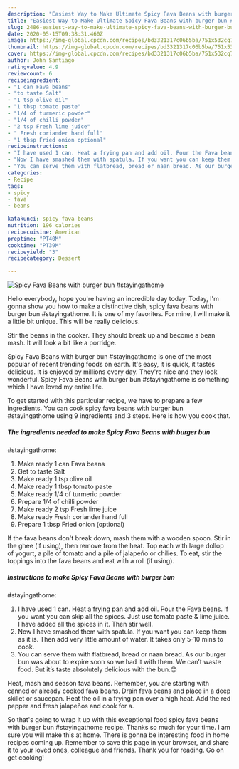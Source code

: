 ```yaml
---
description: "Easiest Way to Make Ultimate Spicy Fava Beans with burger bun #stayingathome"
title: "Easiest Way to Make Ultimate Spicy Fava Beans with burger bun #stayingathome"
slug: 2486-easiest-way-to-make-ultimate-spicy-fava-beans-with-burger-bun-stayingathome
date: 2020-05-15T09:38:31.460Z
image: https://img-global.cpcdn.com/recipes/bd3321317c06b5ba/751x532cq70/spicy-fava-beans-with-burger-bun-stayingathome-recipe-main-photo.jpg
thumbnail: https://img-global.cpcdn.com/recipes/bd3321317c06b5ba/751x532cq70/spicy-fava-beans-with-burger-bun-stayingathome-recipe-main-photo.jpg
cover: https://img-global.cpcdn.com/recipes/bd3321317c06b5ba/751x532cq70/spicy-fava-beans-with-burger-bun-stayingathome-recipe-main-photo.jpg
author: John Santiago
ratingvalue: 4.9
reviewcount: 6
recipeingredient:
- "1 can Fava beans"
- "to taste Salt"
- "1 tsp olive oil"
- "1 tbsp tomato paste"
- "1/4 of turmeric powder"
- "1/4 of chilli powder"
- "2 tsp Fresh lime juice"
- " Fresh coriander hand full"
- "1 tbsp Fried onion optional"
recipeinstructions:
- "I have used 1 can. Heat a frying pan and add oil. Pour the Fava beans. If you want you can skip all the spices. Just use tomato paste &amp; lime juice. I have added all the spices in it. Then stir well."
- "Now I have smashed them with spatula. If you want you can keep them as it is. Then add very little amount of water. It takes only 5-10 mins to cook."
- "You can serve them with flatbread, bread or naan bread. As our burger bun was about to expire soon so we had it with them. We can’t waste food. But it’s taste absolutely delicious with the bun.😊"
categories:
- Recipe
tags:
- spicy
- fava
- beans

katakunci: spicy fava beans 
nutrition: 196 calories
recipecuisine: American
preptime: "PT40M"
cooktime: "PT39M"
recipeyield: "3"
recipecategory: Dessert

---
```



![Spicy Fava Beans with burger bun
#stayingathome](https://img-global.cpcdn.com/recipes/bd3321317c06b5ba/751x532cq70/spicy-fava-beans-with-burger-bun-stayingathome-recipe-main-photo.jpg)

Hello everybody, hope you're having an incredible day today. Today, I'm gonna show you how to make a distinctive dish, spicy fava beans with burger bun
#stayingathome. It is one of my favorites. For mine, I will make it a little bit unique. This will be really delicious.

Stir the beans in the cooker. They should break up and become a bean mash. It will look a bit like a porridge.

Spicy Fava Beans with burger bun
#stayingathome is one of the most popular of recent trending foods on earth. It's easy, it is quick, it tastes delicious. It is enjoyed by millions every day. They're nice and they look wonderful. Spicy Fava Beans with burger bun
#stayingathome is something which I have loved my entire life.


To get started with this particular recipe, we have to prepare a few ingredients. You can cook spicy fava beans with burger bun
#stayingathome using 9 ingredients and 3 steps. Here is how you cook that.

<!--inarticleads1-->

##### The ingredients needed to make Spicy Fava Beans with burger bun
#stayingathome:

1. Make ready 1 can Fava beans
1. Get to taste Salt
1. Make ready 1 tsp olive oil
1. Make ready 1 tbsp tomato paste
1. Make ready 1/4 of turmeric powder
1. Prepare 1/4 of chilli powder
1. Make ready 2 tsp Fresh lime juice
1. Make ready  Fresh coriander hand full
1. Prepare 1 tbsp Fried onion (optional)


If the fava beans don&#39;t break down, mash them with a wooden spoon. Stir in the ghee (if using), then remove from the heat. Top each with large dollop of yogurt, a pile of tomato and a pile of jalapeño or chilies. To eat, stir the toppings into the fava beans and eat with a roll (if using). 

<!--inarticleads2-->

##### Instructions to make Spicy Fava Beans with burger bun
#stayingathome:

1. I have used 1 can. Heat a frying pan and add oil. Pour the Fava beans. If you want you can skip all the spices. Just use tomato paste &amp; lime juice. I have added all the spices in it. Then stir well.
1. Now I have smashed them with spatula. If you want you can keep them as it is. Then add very little amount of water. It takes only 5-10 mins to cook.
1. You can serve them with flatbread, bread or naan bread. As our burger bun was about to expire soon so we had it with them. We can’t waste food. But it’s taste absolutely delicious with the bun.😊


Heat, mash and season fava beans. Remember, you are starting with canned or already cooked fava beans. Drain fava beans and place in a deep skillet or saucepan. Heat the oil in a frying pan over a high heat. Add the red pepper and fresh jalapeños and cook for a. 

So that's going to wrap it up with this exceptional food spicy fava beans with burger bun
#stayingathome recipe. Thanks so much for your time. I am sure you will make this at home. There is gonna be interesting food in home recipes coming up. Remember to save this page in your browser, and share it to your loved ones, colleague and friends. Thank you for reading. Go on get cooking!
